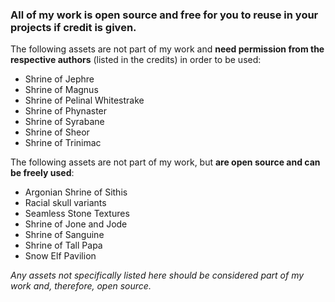 ### All of my work is open source and free for you to reuse in your projects if credit is given.

The following assets are not part of my work and **need permission from the respective authors** (listed in the credits) in order to be used:

- Shrine of Jephre
- Shrine of Magnus
- Shrine of Pelinal Whitestrake
- Shrine of Phynaster
- Shrine of Syrabane
- Shrine of Sheor
- Shrine of Trinimac

The following assets are not part of my work, but **are open source and can be freely used**:

- Argonian Shrine of Sithis
- Racial skull variants
- Seamless Stone Textures
- Shrine of Jone and Jode
- Shrine of Sanguine
- Shrine of Tall Papa
- Snow Elf Pavilion

*Any assets not specifically listed here should be considered part of my work and, therefore, open source.*
